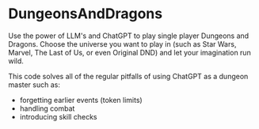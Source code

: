 # DungeonsAndDragons
Use the power of LLM's and ChatGPT to play single player Dungeons and Dragons. 
Choose the universe you want to play in (such as Star Wars, Marvel, The Last of Us, or even Original DND) and let your imagination run wild.

This code solves all of the regular pitfalls of using ChatGPT as a dungeon master such as:
 - forgetting earlier events (token limits)
 - handling combat
 - introducing skill checks


